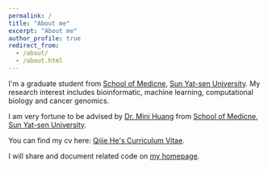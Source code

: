 ```yaml
---
permalink: /
title: "About me"
excerpt: "About me"
author_profile: true
redirect_from: 
  - /about/
  - /about.html
---
```


I'm a graduate student from [School of Medicne](https://szmed.sysu.edu.cn/), [Sun Yat-sen University](https://www.sysu.edu.cn/). My research interest includes bioinformatic, machine learning, computational biology and cancer genomics.

I am very fortune to be advised by [Dr. Mini Huang](https://github.com/Huanglab-ai) from [School of Medicne](https://szmed.sysu.edu.cn/), [Sun Yat-sen University](https://www.sysu.edu.cn/).

You can find my cv here: [Qijie He's Curriculum Vitae](../assets/Curriculum_Vitae.pdf).

I will share and document related code on [my homepage](https://github.com/Nadine-sudo).
